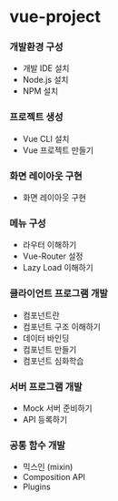 # vue-project

### 개발환경 구성
* 개발 IDE 설치
* Node.js 설치
* NPM 설치


### 프로젝트 생성
* Vue CLI 설치
* Vue 프로젝트 만들기


### 화면 레이아웃 구현
* 화면 레이아웃 구현


### 메뉴 구성
* 라우터 이해하기
* Vue-Router 설정
* Lazy Load 이해하기


### 클라이언트 프로그램 개발
* 컴포넌트란
* 컴포넌트 구조 이해하기
* 데이터 바인딩
* 컴포넌트 만들기
* 컴포넌트 심화학습


### 서버 프로그램 개발
* Mock 서버 준비하기
* API 등록하기


### 공통 함수 개발
* 믹스인 (mixin)
* Composition API
* Plugins

